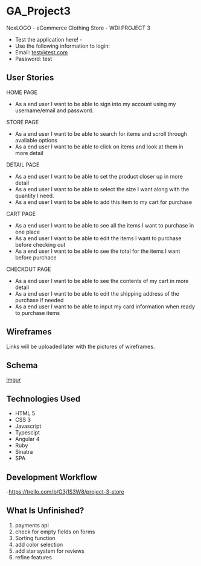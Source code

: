 # GA_Project3

NoxLOGO - eCommerce Clothing Store - WDI PROJECT 3

- Test the application here! - 
- Use the following information to login:
- Email: test@test.com
- Password: test

## User Stories

HOME PAGE 
- As a end user I want to be able to sign into my account using my username/email and password.

STORE PAGE
- As a end user I want to be able to search for items and scroll through available options 
- As a end user I want to be able to click on items and look at them in more detail

DETAIL PAGE
- As a end user I want to be able to set the product closer up in more detail 
- As a end user I want to be able to select the size I want along with the quantity I need.
- As a end user I want to be able to add this item to my cart for purchase

CART PAGE
- As a end user I want to be able to see all the items I want to purchase in one place
- As a end user I want to be able to edit the items I want to purchase before checking out
- As a end user I want to be able to see the total for the items I want before purchace

CHECKOUT PAGE
- As a end user I want to be able to see the contents of my cart in more detail
- As a end user I want to be able to edit the shipping address of the purchase if needed
- As a end user I want to be able to input my card information when ready to purchase items


## Wireframes

Links will be uploaded later with the pictures of wireframes.

## Schema
[Imgur](http://i.imgur.com/RXCGRLp.png)

## Technologies Used

- HTML 5
- CSS 3
- Javascript
- Typescipt
- Angular 4
- Ruby
- Sinatra
- SPA

## Development Workflow

-https://trello.com/b/G3j1S3W8/project-3-store

## What Is Unfinished?

1. payments api 
2. check for empty fields on forms
3. Sorting function
4. add color selection
5. add star system for reviews
6. refine features
